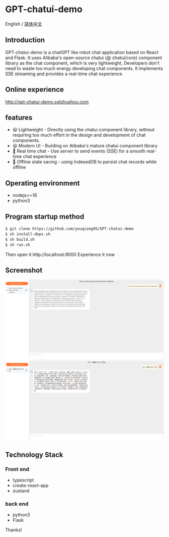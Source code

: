 # GPT-chatui-demo
English / [简体中文](./README_CN.md)

## Introduction
GPT-chatui-demo is a chatGPT like robot chat application based on React and Flask. It uses Alibaba's open-source chatui (@ chatui/core) component library as the chat component, which is very lightweight,
Developers don't need to waste too much energy developing chat components. It implements SSE streaming and provides a real-time chat experience.

## Online experience
http://gpt-chatui-demo.sqlzhushou.com

## features
- 😃 Lightweight - Directly using the chatui component library, without requiring too much effort in the design and development of chat components.
- 😃 Modern UI - Building on Alibaba's mature chatui component library
- 💬 Real time chat - Use server to send events (SSE) for a smooth real-time chat experience
- 🎉 Offline state saving - using IndexedDB to persist chat records while offline

## Operating environment
- nodejs>=16
- python3

## Program startup method
```bash
$ git clone https://github.com/youqiang95/GPT-chatui-demo
$ sh install-deps.sh  
$ sh build.sh
$ sh run.sh
```
Then open it http://localhost:9000 Experience it now

## Screenshot
<img src="media/chatui-en.png" width="800" />

<img src="media/chatui-zh.png" width="800" />

## Technology Stack
### Front end
- typescript
- create-react-app
- zustand

### back end
- python3
- Flask

Thanks!
